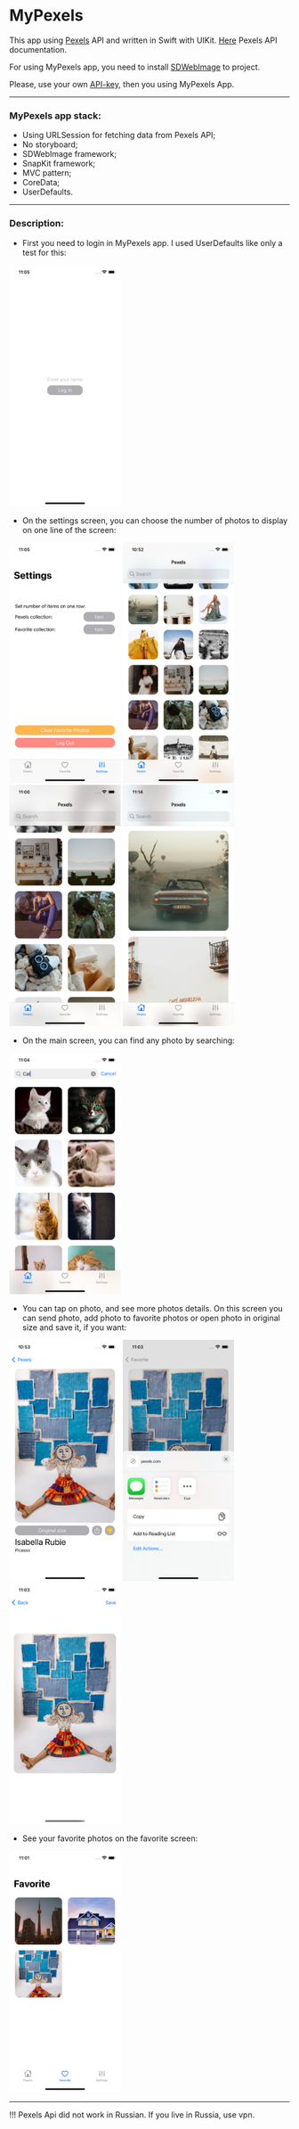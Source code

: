 # MyPexels
This app using [Pexels](https://www.pexels.com/ru-ru/) API and written in Swift with UIKit. [Here](https://www.pexels.com/ru-ru/api/documentation/) Pexels API documentation.

For using MyPexels app, you need to install [SDWebImage](https://github.com/SDWebImage/SDWebImage) to project. 

Please, use your own [API-key](https://www.pexels.com/api), then you using MyPexels App. 

---
### MyPexels app staсk:
- Using URLSession for fetching data from Pexels API;
- No storyboard;
- SDWebImage framework;
- SnapKit framework;
- MVC pattern;
- CoreData;
- UserDefaults.
---

### Description:
- First you need to login in MyPexels app. I used UserDefaults like only a test for this: 
<img src="https://github.com/ArtemPavlov72/Screenshots/blob/main/Login%20screen.png" width="200"> 

- On the settings screen, you can choose the number of photos to display on one line of the screen:

<img src="https://github.com/ArtemPavlov72/Screenshots/blob/main/Settings%20screen.png" width="200"> <img src="https://github.com/ArtemPavlov72/Screenshots/blob/main/Pexels%20main%20page.png?raw=true" width="200"> <img src="https://github.com/ArtemPavlov72/Screenshots/blob/main/Pexels%20main%20page2.png" width="200"> <img src="https://github.com/ArtemPavlov72/Screenshots/blob/main/Pexels%20main%20page3.png" width="200"> 

- On the main screen, you can find any photo by searching:

<img src="https://github.com/ArtemPavlov72/Screenshots/blob/main/Searching%20photo.png" width="200"> 

- You can tap on photo, and see more photos details. 
On this screen you can send photo, add photo to favorite photos or open photo in original size and save it, if you want: 

<img src="https://github.com/ArtemPavlov72/Screenshots/blob/main/Pexels%20photo%20details.png" width="200"> <img src="https://github.com/ArtemPavlov72/Screenshots/blob/main/Send%20photo.png" width="200"> <img src="https://github.com/ArtemPavlov72/Screenshots/blob/main/Save%20in%20original%20size.png" width="200">

- See your favorite photos on the favorite screen:

<img src="https://github.com/ArtemPavlov72/Screenshots/blob/main/Favorite%20screen.png" width="200">

---
!!! Pexels Api did not work in Russian. If you live in Russia, use vpn.
